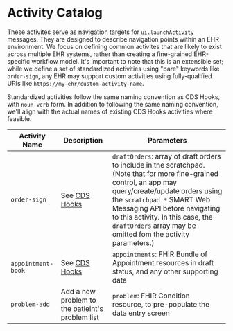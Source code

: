 # Activity Catalog

These activites serve as navigation targets for `ui.launchActivity` messages.
They are designed to describe navigation points within an EHR environment. We
focus on defining common activites that are likely to exist across multiple EHR
systems, rather than creating a fine-grained EHR-specific workflow model. It's
important to note that this is an extensible set; while we define a set of
standardized activities using "bare" keywords like `order-sign`, any EHR may
support custom activities using fully-qualified URIs like
`https://my-ehr/custom-activity-name`.

Standardized activities follow the same naming convention as CDS Hooks, with
`noun-verb` form. In addition to following the same naming convention, we'll
align with the actual names of existing CDS Hooks activities where feasible.

|Activity Name|Description|Parameters|
|---|---|---|
|`order-sign`|See [CDS Hooks](https://cds-hooks.org/hooks/order-sign/)|`draftOrders`: array of draft orders to include in the scratchpad. (Note that for more fine-grained control, an app may query/create/update orders using the `scratchpad.*` SMART Web Messaging API before navigating to this activity. In this case, the `draftOrders` array may be omitted fom the activity parameters.)|
|`appointment-book`|See [CDS Hooks](https://cds-hooks.org/hooks/appointment-book/)|`appointments`: FHIR Bundle of Appointment resources in draft status, and any other supporting data|
|`problem-add`|Add  a new problem to the patieint's problem list|`problem`: FHIR Condition resource, to pre-populate the data entry screen|
